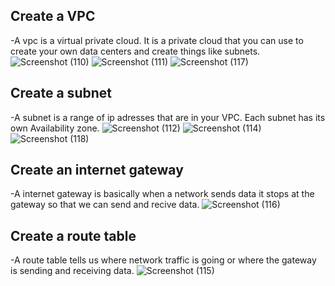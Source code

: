 ## Create a VPC
-A vpc is a virtual private cloud. It is a private cloud that you can use to create your own data centers and create things like subnets.
![Screenshot (110)](https://user-images.githubusercontent.com/97908618/192109356-78c127b5-4feb-4eb4-9790-ed5751446d03.png)
![Screenshot (111)](https://user-images.githubusercontent.com/97908618/192109359-dfebd6e0-bc64-42d5-8432-b98ded4e306d.png)
![Screenshot (117)](https://user-images.githubusercontent.com/97908618/192110253-514d3340-a0db-4c35-a8a2-ab2d9fc843f2.png)

## Create a subnet
-A subnet is a range of ip adresses that are in your VPC. Each subnet has its own Availability zone.
![Screenshot (112)](https://user-images.githubusercontent.com/97908618/192109751-68f44b59-3f26-4f95-8d43-5a61581eb93f.png)
![Screenshot (114)](https://user-images.githubusercontent.com/97908618/192109752-4df1fede-2c0e-4a9b-bb26-8b06d3387b34.png)
![Screenshot (118)](https://user-images.githubusercontent.com/97908618/192110257-2926e8bf-bbbc-4f5f-9642-5f4a3d084526.png)

## Create an internet gateway
-A internet gateway is basically when a network sends data it stops at the gateway so that we can send and recive data.
![Screenshot (116)](https://user-images.githubusercontent.com/97908618/192109952-5104692a-85ac-42db-a296-2e6731ab792a.png)

## Create a route table
-A route table tells us where network traffic is going or where the gateway is sending and receiving data.
![Screenshot (115)](https://user-images.githubusercontent.com/97908618/192110049-9d222cb8-28e8-49b7-b634-b1c2dba5080a.png)
